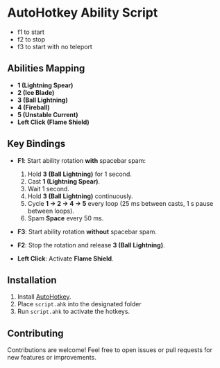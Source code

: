 # AutoHotkey Ability Script

* f1 to start
* f2 to stop
* f3 to start with no teleport
## Abilities Mapping

* **1 (Lightning Spear)**
* **2 (Ice Blade)**
* **3 (Ball Lightning)**
* **4 (Fireball)**
* **5 (Unstable Current)**
* **Left Click (Flame Shield)**

## Key Bindings

* **F1**: Start ability rotation **with** spacebar spam:

  1. Hold **3 (Ball Lightning)** for 1 second.
  2. Cast **1 (Lightning Spear)**.
  3. Wait 1 second.
  4. Hold **3 (Ball Lightning)** continuously.
  5. Cycle **1 → 2 → 4 → 5** every loop (25 ms between casts, 1 s pause between loops).
  6. Spam **Space** every 50 ms.
* **F3**: Start ability rotation **without** spacebar spam.
* **F2**: Stop the rotation and release **3 (Ball Lightning)**.
* **Left Click**: Activate **Flame Shield**.

## Installation

1. Install [AutoHotkey](https://www.autohotkey.com/).
2. Place `script.ahk` into the designated folder
3. Run `script.ahk` to activate the hotkeys.

## Contributing

Contributions are welcome! Feel free to open issues or pull requests for new features or improvements.
